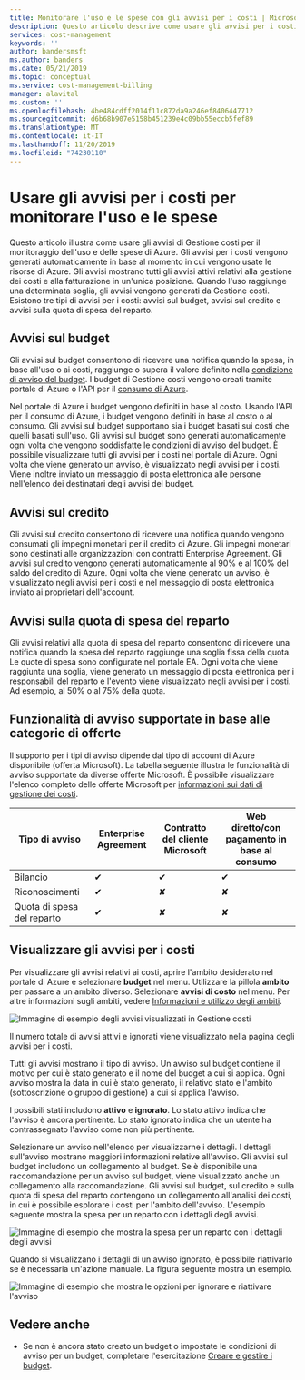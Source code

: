 ```yaml
---
title: Monitorare l'uso e le spese con gli avvisi per i costi | Microsoft Docs
description: Questo articolo descrive come usare gli avvisi per i costi per monitorare l'uso e le spese in Gestione costi di Azure.
services: cost-management
keywords: ''
author: bandersmsft
ms.author: banders
ms.date: 05/21/2019
ms.topic: conceptual
ms.service: cost-management-billing
manager: alavital
ms.custom: ''
ms.openlocfilehash: 4be484cdff2014f11c872da9a246ef8406447712
ms.sourcegitcommit: d6b68b907e5158b451239e4c09bb55eccb5fef89
ms.translationtype: MT
ms.contentlocale: it-IT
ms.lasthandoff: 11/20/2019
ms.locfileid: "74230110"
---
```

# <a name="use-cost-alerts-to-monitor-usage-and-spending"></a>Usare gli avvisi per i costi per monitorare l'uso e le spese

Questo articolo illustra come usare gli avvisi di Gestione costi per il monitoraggio dell'uso e delle spese di Azure. Gli avvisi per i costi vengono generati automaticamente in base al momento in cui vengono usate le risorse di Azure. Gli avvisi mostrano tutti gli avvisi attivi relativi alla gestione dei costi e alla fatturazione in un'unica posizione. Quando l'uso raggiunge una determinata soglia, gli avvisi vengono generati da Gestione costi. Esistono tre tipi di avvisi per i costi: avvisi sul budget, avvisi sul credito e avvisi sulla quota di spesa del reparto.

## <a name="budget-alerts"></a>Avvisi sul budget

Gli avvisi sul budget consentono di ricevere una notifica quando la spesa, in base all'uso o ai costi, raggiunge o supera il valore definito nella [condizione di avviso del budget](tutorial-acm-create-budgets.md). I budget di Gestione costi vengono creati tramite portale di Azure o l'API per il [consumo di Azure](https://docs.microsoft.com/rest/api/consumption).

Nel portale di Azure i budget vengono definiti in base al costo. Usando l'API per il consumo di Azure, i budget vengono definiti in base al costo o al consumo. Gli avvisi sul budget supportano sia i budget basati sui costi che quelli basati sull'uso. Gli avvisi sul budget sono generati automaticamente ogni volta che vengono soddisfatte le condizioni di avviso del budget. È possibile visualizzare tutti gli avvisi per i costi nel portale di Azure. Ogni volta che viene generato un avviso, è visualizzato negli avvisi per i costi. Viene inoltre inviato un messaggio di posta elettronica alle persone nell'elenco dei destinatari degli avvisi del budget.

## <a name="credit-alerts"></a>Avvisi sul credito

Gli avvisi sul credito consentono di ricevere una notifica quando vengono consumati gli impegni monetari per il credito di Azure. Gli impegni monetari sono destinati alle organizzazioni con contratti Enterprise Agreement. Gli avvisi sul credito vengono generati automaticamente al 90% e al 100% del saldo del credito di Azure. Ogni volta che viene generato un avviso, è visualizzato negli avvisi per i costi e nel messaggio di posta elettronica inviato ai proprietari dell'account.

## <a name="department-spending-quota-alerts"></a>Avvisi sulla quota di spesa del reparto

Gli avvisi relativi alla quota di spesa del reparto consentono di ricevere una notifica quando la spesa del reparto raggiunge una soglia fissa della quota. Le quote di spesa sono configurate nel portale EA. Ogni volta che viene raggiunta una soglia, viene generato un messaggio di posta elettronica per i responsabili del reparto e l'evento viene visualizzato negli avvisi per i costi. Ad esempio, al 50% o al 75% della quota.

## <a name="supported-alert-features-by-offer-categories"></a>Funzionalità di avviso supportate in base alle categorie di offerte

Il supporto per i tipi di avviso dipende dal tipo di account di Azure disponibile (offerta Microsoft). La tabella seguente illustra le funzionalità di avviso supportate da diverse offerte Microsoft. È possibile visualizzare l'elenco completo delle offerte Microsoft per [informazioni sui dati di gestione dei costi](understand-cost-mgt-data.md).

| Tipo di avviso | Enterprise Agreement | Contratto del cliente Microsoft | Web diretto/con pagamento in base al consumo |
|---|---|---|---|
| Bilancio | ✔ | ✔ | ✔ |
| Riconoscimenti | ✔ |✘ | ✘ |
| Quota di spesa del reparto | ✔ | ✘ | ✘ |



## <a name="view-cost-alerts"></a>Visualizzare gli avvisi per i costi

Per visualizzare gli avvisi relativi ai costi, aprire l'ambito desiderato nel portale di Azure e selezionare **budget** nel menu. Utilizzare la pillola **ambito** per passare a un ambito diverso. Selezionare **avvisi di costo** nel menu. Per altre informazioni sugli ambiti, vedere [Informazioni e utilizzo degli ambiti](understand-work-scopes.md).

![Immagine di esempio degli avvisi visualizzati in Gestione costi](./media/cost-mgt-alerts-monitor-usage-spending/budget-alerts-fullscreen.png)

Il numero totale di avvisi attivi e ignorati viene visualizzato nella pagina degli avvisi per i costi.

Tutti gli avvisi mostrano il tipo di avviso. Un avviso sul budget contiene il motivo per cui è stato generato e il nome del budget a cui si applica. Ogni avviso mostra la data in cui è stato generato, il relativo stato e l'ambito (sottoscrizione o gruppo di gestione) a cui si applica l'avviso.

I possibili stati includono **attivo** e **ignorato**. Lo stato attivo indica che l'avviso è ancora pertinente. Lo stato ignorato indica che un utente ha contrassegnato l'avviso come non più pertinente.

Selezionare un avviso nell'elenco per visualizzarne i dettagli. I dettagli sull'avviso mostrano maggiori informazioni relative all'avviso. Gli avvisi sul budget includono un collegamento al budget. Se è disponibile una raccomandazione per un avviso sul budget, viene visualizzato anche un collegamento alla raccomandazione. Gli avvisi sul budget, sul credito e sulla quota di spesa del reparto contengono un collegamento all'analisi dei costi, in cui è possibile esplorare i costi per l'ambito dell'avviso. L'esempio seguente mostra la spesa per un reparto con i dettagli degli avvisi.

![Immagine di esempio che mostra la spesa per un reparto con i dettagli degli avvisi](./media/cost-mgt-alerts-monitor-usage-spending/dept-spending-selected-with-credits.png)

Quando si visualizzano i dettagli di un avviso ignorato, è possibile riattivarlo se è necessaria un'azione manuale. La figura seguente mostra un esempio.

![Immagine di esempio che mostra le opzioni per ignorare e riattivare l'avviso](./media/cost-mgt-alerts-monitor-usage-spending/Dismiss-reactivate-options.png)

## <a name="see-also"></a>Vedere anche

- Se non è ancora stato creato un budget o impostate le condizioni di avviso per un budget, completare l'esercitazione [Creare e gestire i budget](tutorial-acm-create-budgets.md).
